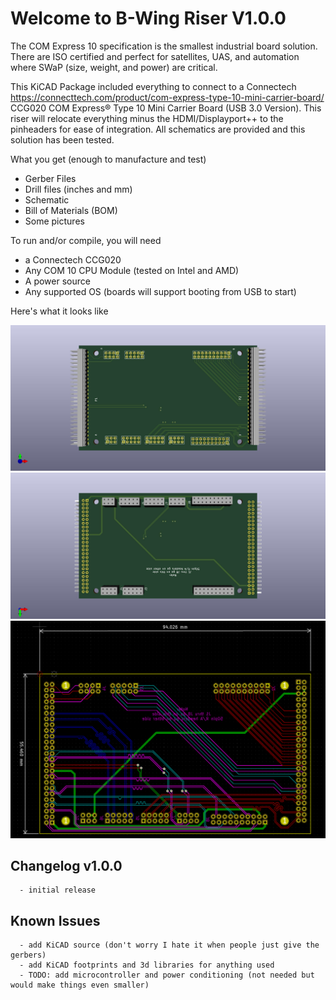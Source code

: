# Welcome to B-Wing Riser V1.0.0

The COM Express 10 specification is the smallest industrial board solution. There are ISO certified and perfect
for satellites, UAS, and automation where SWaP (size, weight, and power) are critical.

This KiCAD Package included everything to connect to a Connectech <https://connecttech.com/product/com-express-type-10-mini-carrier-board/> CCG020 COM Express® Type 10 Mini Carrier Board (USB 3.0 Version).
This riser will relocate everything minus the HDMI/Displayport++ to the pinheaders for ease of integration.
All schematics are provided and this solution has been tested.

What you get (enough to manufacture and test)
* Gerber Files
* Drill files (inches and mm)
* Schematic
* Bill of Materials (BOM)
* Some pictures

To run and/or compile, you will need
* a Connectech CCG020
* Any COM 10 CPU Module (tested on Intel and AMD)
* A power source
* Any supported OS (boards will support booting from USB to start)

Here's what it looks like

![3D View 1](images/3d_pic1.jpg)
![3D View 2](images/3d_pic2.jpg)
![KiCAD PCB View 1](images/layout_pic.PNG)

## Changelog v1.0.0
```
  - initial release
```
## Known Issues
```
  - add KiCAD source (don't worry I hate it when people just give the gerbers)
  - add KiCAD footprints and 3d libraries for anything used
  - TODO: add microcontroller and power conditioning (not needed but would make things even smaller)
```

